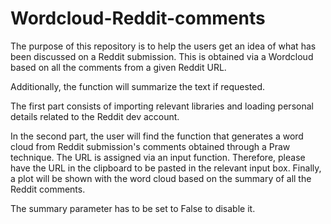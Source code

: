 # Wordcloud-Reddit-comments

The purpose of this repository is to help the users get an idea of what has been discussed on a Reddit submission. This 
is obtained via a Wordcloud based on all the comments from a given Reddit URL. 

Additionally, the function will summarize the text if requested.


The first part consists of importing relevant libraries and loading personal details related to the Reddit dev account.

In the second part, the user will find the function that generates a word cloud from Reddit submission's comments obtained 
through a Praw technique. The URL is assigned via an input function. Therefore, please have the URL in the clipboard to 
be pasted in the relevant input box. Finally, a plot will be shown with the word cloud based on the summary of all the Reddit comments.

The summary parameter has to be set to False to disable it. 


